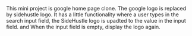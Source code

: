 This mini project is google home page clone.
The google logo is replaced by sidehustle logo.
It has a little functionality where a user types in the search input field, the SideHustle logo is upadted to the value in the input field. 
and When the input field is empty, display the logo again.
